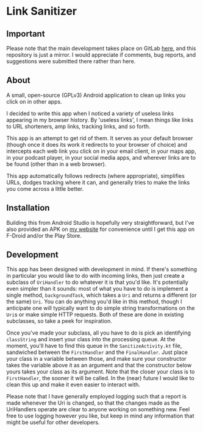 # Link Sanitizer

## Important

Please note that the main development takes place on GitLab [here](https://gitlab.com/eli173/linksanitizer), and this repository is just a mirror. I would appreciate if comments, bug reports, and suggestions were submitted there rather than here.

## About

A small, open-source (GPLv3) Android application to clean up links you click on in other apps.

I decided to write this app when I noticed a variety of useless links appearing in my browser history.
By 'useless links', I mean things like links to URL shorteners, amp links, tracking links, and so forth.

This app is an attempt to get rid of them. It serves as your default browser
(though once it does its work it redirects to your browser of choice)
and intercepts each web link you click on in your email client, in your maps app, in your podcast player,
in your social media apps, and wherever links are to be found (other than in a web browser).

This app automatically follows redirects (where appropriate), simplifies URLs,
dodges tracking where it can, and generally tries to make the links you come across a little better. 

## Installation

Building this from Android Studio is hopefully very straightforward, but I've also provided an APK
on [my website](https://prog.eli173.com/linksanitizer/) for convenience
until I get this app on F-Droid and/or the Play Store.

## Development

This app has been designed with development in mind.
If there's something in particular you would like to do with incoming links,
then just create a subclass of `UriHandler` to do whatever it is that you'd like.
It's potentially even simpler than it sounds: most of what you have to do is implement a single method,
`backgroundTask`, which takes a `Uri` and returns a different (or the same) `Uri`.
You can do anything you'd like in this method, though I anticipate one will typically want to do
simple string transformations on the `Uri`s or make simple HTTP requests.
Both of these are done in existing subclasses, so take a peek for inspiration.

Once you've made your subclass, all you have to do is pick an identifying `classString` 
and insert your class into the processing queue.
At the moment, you'll have to find this queue in the `SanitizeActivity.kt` file,
sandwiched between the `FirstHandler` and the `FinalHandler`.
Just place your class in a variable between those,
and make sure your constructor takes the variable above it as an argument
and that the constructor below yours takes your class as its argument.
Note that the closer your class is to `FirstHandler`, the sooner it will be called.
In the (near) future I would like to clean this up and make it even easier to interact with.

Please note that I have generally employed logging such that a report is made whenever the Uri is changed,
so that the changes made as the UriHandlers operate are clear to anyone working on something new.
Feel free to use logging however you like,
but keep in mind any information that might be useful for other developers.

